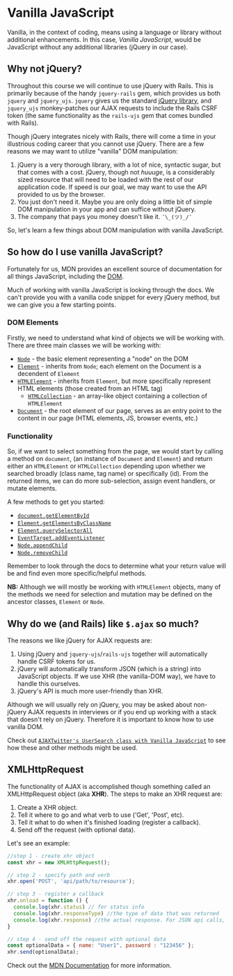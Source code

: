 # Vanilla JavaScript

Vanilla, in the context of coding, means using a language or library without additional enhancements. In this case, _Vanilla JavaScript_, would be JavaScript without any additional libraries (jQuery in our case).

## Why not jQuery?

Throughout this course we will continue to use jQuery with Rails.
This is primarily because of the handy `jquery-rails` gem, which provides us both `jquery` and `jquery_ujs`.
`jquery` gives us the standard [jQuery library][jquery-api], and `jquery_ujs` monkey-patches our AJAX requests to include the Rails CSRF token (the same functionality as the `rails-ujs` gem that comes bundled with Rails).

Though jQuery integrates nicely with Rails, there will come a time in your illustrious coding career that you cannot use jQuery.
There are a few reasons we may want to utilize "vanilla" DOM manipulation:

1. jQuery is a very thorough library, with a lot of nice, syntactic sugar, but that comes with a cost.
jQuery, though not _huuuge_, is a considerably sized resource that will need to be loaded with the rest of our application code.
If speed is our goal, we may want to use the API provided to us by the browser.
2. You just don't need it.
Maybe you are only doing a little bit of simple DOM manipulation in your app and can suffice without jQuery.
3. The company that pays you money doesn't like it. `¯\_(ツ)_/¯`

So, let's learn a few things about DOM manipulation with vanilla JavaScript.

## So how do I use vanilla JavaScript?

Fortunately for us, MDN provides an excellent source of documentation for all things JavaScript, including the [DOM][mdn-dom].

Much of working with vanilla JavaScript is looking through the docs.
We can't provide you with a vanilla code snippet for every jQuery method, but we can give you a few starting points.

### DOM Elements

Firstly, we need to understand what kind of objects we will be working with. There are three main classes we will be working with:

* [`Node`][mdn-node] - the basic element representing a "node" on the DOM
* [`Element`][mdn-element] - inherits from `Node`; each element on the Document is a decendent of `Element`
* [`HTMLElement`][mdn-htmlelement] - inherits from `Element`, but more specifically represent HTML elements (those created from an HTML tag)
  * [`HTMLCollection`][mdn-htmlcollection] - an array-like object containing a collection of `HTMLElement`
* [`Document`][mdn-document] - the root element of our page, serves as an entry point to the content in our page (HTML elements, JS, browser events, etc.)

### Functionality

So, if we want to select something from the page, we would start by calling a method on `document`, (an instance of `Document` and `Element`) and return either an `HTMLElement` or `HTMLCollection` depending upon whether we searched broadly (class name, tag name) or specifically (id).
From the returned items, we can do more sub-selection, assign event handlers, or mutate elements.

A few methods to get you started:

* [`document.getElementById`][getElementById]
* [`Element.getElementsByClassName`][getElementsByClassName]
* [`Element.querySelectorAll`][querySelectorAll]
* [`EventTarget.addEventListener`][addEventListener]
* [`Node.appendChild`][appendChild]
* [`Node.removeChild`][removeChild]

Remember to look through the docs to determine what your return value will be and find even more specific/helpful methods.

**NB:** Although we will mostly be working with `HTMLElement` objects, many of the methods we need for selection and mutation may be defined on the ancestor classes, `Element` or `Node`.

## Why do we (and Rails) like `$.ajax` so much?

The reasons we like jQuery for AJAX requests are:

1. Using jQuery and `jquery-ujs`/`rails-ujs` together will automatically handle CSRF tokens for us.
2. jQuery will automatically transform JSON (which is a string) into JavaScript objects.
If we use XHR (the vanilla-DOM way), we have to handle this ourselves.
3. jQuery's API is much more user-friendly than XHR.

Although we will usually rely on jQuery, you may be asked about non-jQuery AJAX requests in interviews or if you end up working with a stack that doesn't rely on jQuery. Therefore it is important to know how to use vanilla DOM.

Check out [`AJAXTwitter's UserSearch class with Vanilla JavaScript`][vanilla-user-search] to see how these and other methods might be used.

## XMLHttpRequest

The functionality of AJAX is accomplished though something called an XMLHttpRequest object (aka **XHR**). The steps to make an XHR request are:

1. Create a XHR object.
2. Tell it where to go and what verb to use ('Get', 'Post', etc).
3. Tell it what to do when it's finished loading (register a callback).
4. Send off the request (with optional data).

Let's see an example:

```js
//step 1 - create xhr object
const xhr = new XMLHttpRequest();

// step 2 - specify path and verb
xhr.open('POST', 'api/path/to/resource');

// step 3 - register a callback
xhr.onload = function () {
  console.log(xhr.status) // for status info
  console.log(xhr.responseType) //the type of data that was returned
  console.log(xhr.response) //the actual response. For JSON api calls, this will be a JSON string
}

// step 4 - send off the request with optional data
const optionalData = { name: "User1", password : "123456" };
xhr.send(optionalData);
```

Check out the [MDN Documentation][mdn-xhr] for more information.

[jquery-api]: http://api.jquery.com/
[mdn-dom]: https://developer.mozilla.org/en-US/docs/Web/API/Document_Object_Model
[mdn-node]: https://developer.mozilla.org/en-US/docs/Web/API/Node
[mdn-element]: https://developer.mozilla.org/en-US/docs/Web/API/Element
[mdn-htmlelement]: https://developer.mozilla.org/en-US/docs/Web/API/HTMLElement
[mdn-htmlcollection]: https://developer.mozilla.org/en-US/docs/Web/API/HTMLCollection
[mdn-document]: https://developer.mozilla.org/en-US/docs/Web/API/Document
[getElementById]: https://developer.mozilla.org/en-US/docs/Web/API/Document/getElementById
[getElementsByClassName]: https://developer.mozilla.org/en-US/docs/Web/API/Element/getElementsByClassName
[querySelectorAll]: https://developer.mozilla.org/en-US/docs/Web/API/Element/querySelectorAll
[addEventListener]: https://developer.mozilla.org/en-US/docs/Talk:DOM/element.addEventListener
[appendChild]: https://developer.mozilla.org/en-US/docs/Web/API/Node/appendChild
[removeChild]: https://developer.mozilla.org/en-US/docs/Web/API/Node/removeChild
[vanilla-user-search]:  https://assets.aaonline.io/fullstack/javascript/demos/vanilla_user_search.js
[mdn-xhr]: https://developer.mozilla.org/en-US/docs/Web/API/XMLHttpRequest
